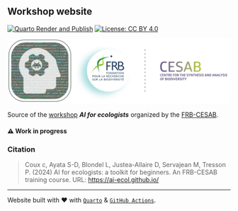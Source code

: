 ## Workshop website

<!-- badges: start -->
[![Quarto Render and Publish](https://github.com/ai-ecol/ai-ecol.github.io/actions/workflows/render-website.yaml/badge.svg)](https://github.com/ai-ecol/ai-ecol.github.io/actions/workflows/render-website.yaml)
[![License: CC BY 4.0](https://img.shields.io/badge/License-CC%20BY%204.0-green.svg)](https://choosealicense.com/licenses/cc-by-4.0/)
<!-- badges: end -->


![](images/banner_ia.png)


Source of the [workshop](https://ai-ecol.github.io/) **_AI for ecologists_**
organized by the 
[FRB-CESAB](https://www.fondationbiodiversite.fr/en/about-the-foundation/le-cesab/).



#### ⚠️ **Work in progress**


### Citation

> Coux c, Ayata S-D, Blondel L, Justea-Allaire D, Servajean M, Tresson P. (2024) AI for ecologists: a toolkit for beginners. An FRB-CESAB training course. URL: <https://ai-ecol.github.io/>


<hr />

Website built with :heart: with 
[`Quarto`](https://quarto.org/) & 
[`GitHub Actions`](https://github.com/features/actions).
